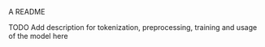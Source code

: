 A README

TODO Add description for tokenization, preprocessing, training and usage of the model here